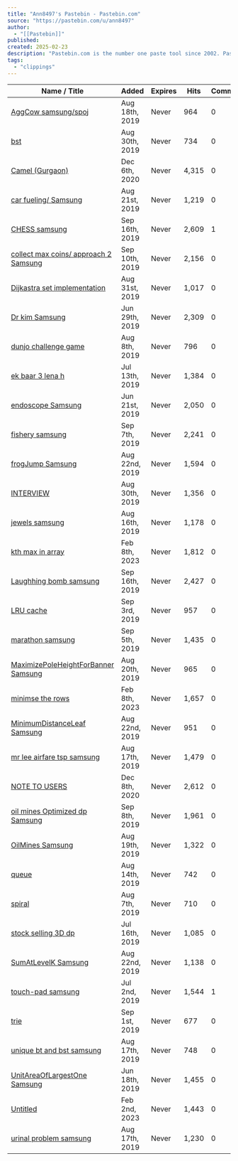 ```yaml
---
title: "Ann8497's Pastebin - Pastebin.com"
source: "https://pastebin.com/u/ann8497"
author:
  - "[[Pastebin]]"
published:
created: 2025-02-23
description: "Pastebin.com is the number one paste tool since 2002. Pastebin is a website where you can store text online for a set period of time."
tags:
  - "clippings"
---
```



| Name / Title                                                           | Added          | Expires | Hits  | Comments | Syntax                                  |     |
| ---------------------------------------------------------------------- | -------------- | ------- | ----- | -------- | --------------------------------------- | --- |
| [AggCow samsung/spoj](https://pastebin.com/AkqDqzqh)                   | Aug 18th, 2019 | Never   | 964   | 0        | [C++](https://pastebin.com/archive/cpp) | \-  |
| [bst](https://pastebin.com/8K8VHgV6)                                   | Aug 30th, 2019 | Never   | 734   | 0        | [C++](https://pastebin.com/archive/cpp) | \-  |
| [Camel (Gurgaon)](https://pastebin.com/ThkuzpqK)                       | Dec 6th, 2020  | Never   | 4,315 | 0        | [C++](https://pastebin.com/archive/cpp) | \-  |
| [car fueling/ Samsung](https://pastebin.com/1H8QGQCd)                  | Aug 21st, 2019 | Never   | 1,219 | 0        | [C++](https://pastebin.com/archive/cpp) | \-  |
| [CHESS samsung](https://pastebin.com/34uwF7Fr)                         | Sep 16th, 2019 | Never   | 2,609 | 1        | [C++](https://pastebin.com/archive/cpp) | \-  |
| [collect max coins/ approach 2 Samsung](https://pastebin.com/LHaTeNMp) | Sep 10th, 2019 | Never   | 2,156 | 0        | [C++](https://pastebin.com/archive/cpp) | \-  |
| [Dijkastra set implementation](https://pastebin.com/L4D1KNCH)          | Aug 31st, 2019 | Never   | 1,017 | 0        | [C++](https://pastebin.com/archive/cpp) | \-  |
| [Dr kim Samsung](https://pastebin.com/hPYy0mVY)                        | Jun 29th, 2019 | Never   | 2,309 | 0        | [C++](https://pastebin.com/archive/cpp) | \-  |
| [dunjo challenge game](https://pastebin.com/3QRwBkR0)                  | Aug 8th, 2019  | Never   | 796   | 0        | [C++](https://pastebin.com/archive/cpp) | \-  |
| [ek baar 3 lena h](https://pastebin.com/YKtfYwRi)                      | Jul 13th, 2019 | Never   | 1,384 | 0        | [C++](https://pastebin.com/archive/cpp) | \-  |
| [endoscope Samsung](https://pastebin.com/favUkjq0)                     | Jun 21st, 2019 | Never   | 2,050 | 0        | [C++](https://pastebin.com/archive/cpp) | \-  |
| [fishery samsung](https://pastebin.com/Bzxffy16)                       | Sep 7th, 2019  | Never   | 2,241 | 0        | [C++](https://pastebin.com/archive/cpp) | \-  |
| [frogJump Samsung](https://pastebin.com/BGUUHtyD)                      | Aug 22nd, 2019 | Never   | 1,594 | 0        | [C++](https://pastebin.com/archive/cpp) | \-  |
| [INTERVIEW](https://pastebin.com/E75979sJ)                             | Aug 30th, 2019 | Never   | 1,356 | 0        | [C++](https://pastebin.com/archive/cpp) | \-  |
| [jewels samsung](https://pastebin.com/kDQtwxkq)                        | Aug 16th, 2019 | Never   | 1,178 | 0        | [C++](https://pastebin.com/archive/cpp) | \-  |
| [kth max in array](https://pastebin.com/6wBP79WU)                      | Feb 8th, 2023  | Never   | 1,812 | 0        | [C++](https://pastebin.com/archive/cpp) | \-  |
| [Laughhing bomb samsung](https://pastebin.com/tB6ZPqTH)                | Sep 16th, 2019 | Never   | 2,427 | 0        | [C++](https://pastebin.com/archive/cpp) | \-  |
| [LRU cache](https://pastebin.com/WQR65CH5)                             | Sep 3rd, 2019  | Never   | 957   | 0        | [C++](https://pastebin.com/archive/cpp) | \-  |
| [marathon samsung](https://pastebin.com/MqbcBWG7)                      | Sep 5th, 2019  | Never   | 1,435 | 0        | [C++](https://pastebin.com/archive/cpp) | \-  |
| [MaximizePoleHeightForBanner Samsung](https://pastebin.com/W3kJwzhb)   | Aug 20th, 2019 | Never   | 965   | 0        | [C++](https://pastebin.com/archive/cpp) | \-  |
| [minimse the rows](https://pastebin.com/wurcXrBF)                      | Feb 8th, 2023  | Never   | 1,657 | 0        | [C++](https://pastebin.com/archive/cpp) | \-  |
| [MinimumDistanceLeaf Samsung](https://pastebin.com/RiCy8fnY)           | Aug 22nd, 2019 | Never   | 951   | 0        | [C++](https://pastebin.com/archive/cpp) | \-  |
| [mr lee airfare tsp samsung](https://pastebin.com/09bqgMa1)            | Aug 17th, 2019 | Never   | 1,479 | 0        | [C++](https://pastebin.com/archive/cpp) | \-  |
| [NOTE TO USERS](https://pastebin.com/1t3RmZwd)                         | Dec 8th, 2020  | Never   | 2,612 | 0        | [C++](https://pastebin.com/archive/cpp) | \-  |
| [oil mines Optimized dp Samsung](https://pastebin.com/0H0pHKmp)        | Sep 8th, 2019  | Never   | 1,961 | 0        | [C++](https://pastebin.com/archive/cpp) | \-  |
| [OilMines Samsung](https://pastebin.com/MFyek8Nt)                      | Aug 19th, 2019 | Never   | 1,322 | 0        | [C++](https://pastebin.com/archive/cpp) | \-  |
| [queue](https://pastebin.com/a0g2RSHx)                                 | Aug 14th, 2019 | Never   | 742   | 0        | [C++](https://pastebin.com/archive/cpp) | \-  |
| [spiral](https://pastebin.com/3J55aV7s)                                | Aug 7th, 2019  | Never   | 710   | 0        | [C++](https://pastebin.com/archive/cpp) | \-  |
| [stock selling 3D dp](https://pastebin.com/CuEaDwRS)                   | Jul 16th, 2019 | Never   | 1,085 | 0        | [C++](https://pastebin.com/archive/cpp) | \-  |
| [SumAtLevelK Samsung](https://pastebin.com/7r6tHhcz)                   | Aug 22nd, 2019 | Never   | 1,138 | 0        | [C++](https://pastebin.com/archive/cpp) | \-  |
| [touch-pad samsung](https://pastebin.com/LJuiMt6T)                     | Jul 2nd, 2019  | Never   | 1,544 | 1        | [C++](https://pastebin.com/archive/cpp) | \-  |
| [trie](https://pastebin.com/E8iBjXiM)                                  | Sep 1st, 2019  | Never   | 677   | 0        | [C++](https://pastebin.com/archive/cpp) | \-  |
| [unique bt and bst samsung](https://pastebin.com/DW4iKB8B)             | Aug 17th, 2019 | Never   | 748   | 0        | [C++](https://pastebin.com/archive/cpp) | \-  |
| [UnitAreaOfLargestOne Samsung](https://pastebin.com/nyxq2i8t)          | Jun 18th, 2019 | Never   | 1,455 | 0        | [C++](https://pastebin.com/archive/cpp) | \-  |
| [Untitled](https://pastebin.com/zk76uZ1j)                              | Feb 2nd, 2023  | Never   | 1,443 | 0        | [C++](https://pastebin.com/archive/cpp) | \-  |
| [urinal problem samsung](https://pastebin.com/JyNMbNd2)                | Aug 17th, 2019 | Never   | 1,230 | 0        | [C++](https://pastebin.com/archive/cpp) | \-  |
